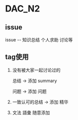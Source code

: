 # DAC_N2

## issue

issue -- 知识总结 个人求助 讨论等

## tag使用 

1. 没有被大家一起讨论过的 
    
    总结 -> 添加 summary
  
    问题 -> 添加 问题
  
2. 一致认可的总结 -> 添加 精华
3. 文法 語彙 随意添加
